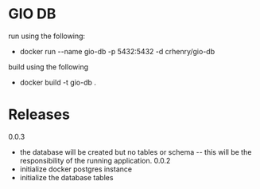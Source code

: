 # GIO DB

run using the following:
* docker run --name gio-db -p 5432:5432 -d crhenry/gio-db

build using the following
* docker build -t gio-db .

# Releases
0.0.3
- the database will be created but no tables or schema
-- this will be the responsibility of the running application.
0.0.2
- initialize docker postgres instance
- initialize the database tables
